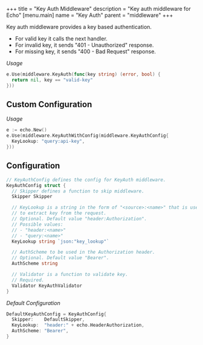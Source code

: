 +++
title = "Key Auth Middleware"
description = "Key auth middleware for Echo"
[menu.main]
  name = "Key Auth"
  parent = "middleware"
+++

Key auth middleware provides a key based authentication.

- For valid key it calls the next handler.
- For invalid key, it sends "401 - Unauthorized" response.
- For missing key, it sends "400 - Bad Request" response.

*Usage*

```go
e.Use(middleware.KeyAuth(func(key string) (error, bool) {
  return nil, key == "valid-key"
}))
```

## Custom Configuration

*Usage*

```go
e := echo.New()
e.Use(middleware.KeyAuthWithConfig(middleware.KeyAuthConfig{
  KeyLookup: "query:api-key",
}))
```

## Configuration

```go
// KeyAuthConfig defines the config for KeyAuth middleware.
KeyAuthConfig struct {
  // Skipper defines a function to skip middleware.
  Skipper Skipper

  // KeyLookup is a string in the form of "<source>:<name>" that is used
  // to extract key from the request.
  // Optional. Default value "header:Authorization".
  // Possible values:
  // - "header:<name>"
  // - "query:<name>"
  KeyLookup string `json:"key_lookup"`

  // AuthScheme to be used in the Authorization header.
  // Optional. Default value "Bearer".
  AuthScheme string

  // Validator is a function to validate key.
  // Required.
  Validator KeyAuthValidator
}
```

*Default Configuration*

```go
DefaultKeyAuthConfig = KeyAuthConfig{
  Skipper:    DefaultSkipper,
  KeyLookup:  "header:" + echo.HeaderAuthorization,
  AuthScheme: "Bearer",
}
```
